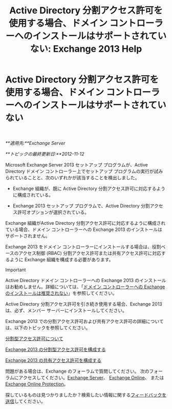 ﻿---
title: 'Active Directory 分割アクセス許可を使用する場合、ドメイン コントローラーへのインストールはサポートされていない: Exchange 2013 Help'
TOCTitle: Active Directory 分割アクセス許可を使用する場合、ドメイン コントローラーへのインストールはサポートされていない
ms:assetid: 977e3758-5e09-40a2-80c1-fe344b1d8a2a
ms:mtpsurl: https://technet.microsoft.com/ja-jp/library/ms.exch.setupreadiness.installondcinadsplitpermissionmode(v=EXCHG.150)
ms:contentKeyID: 48269836
ms.date: 04/24/2018
mtps_version: v=EXCHG.150
ms.translationtype: HT
---

# Active Directory 分割アクセス許可を使用する場合、ドメイン コントローラーへのインストールはサポートされていない

 

_**適用先:**Exchange Server_

_**トピックの最終更新日:**2012-11-12_

Microsoft Exchange Server 2013 セットアップ プログラムが、Active Directory ドメイン コントローラー上でセットアップ プログラムの実行が試みられていることと、次のいずれかが該当することを検出しました。

  - Exchange 組織が、既に Active Directory 分割アクセス許可に対応するように構成されている。

  - Exchange 2013 セットアップ プログラムで、Active Directory 分割アクセス許可オプションが選択されている。

Exchange 組織がActive Directory 分割アクセス許可に対応するように構成されている場合、ドメイン コントローラーへの Exchange 2013 のインストールはサポートされません。

Exchange 2013 をドメイン コントローラーにインストールする場合は、役割ベースのアクセス制御 (RBAC) 分割アクセス許可または共有アクセス許可に対応するように Exchange 組織を構成する必要があります。


> [!IMPORTANT]
> Active Directory ドメイン コントローラーへの Exchange 2013 のインストールはお勧めしません。詳細については、「<A href="installing-exchange-on-a-domain-controller-is-not-recommended-exchange-2013-help.md">ドメイン コントローラーへの Exchange のインストールは推奨されない</A>」を参照してください。



Active Directory 分割アクセス許可を引き続き使用する場合、Exchange 2013 は、必ず、メンバー サーバーにインストールしてください。

Exchange 2013 での分割アクセス許可および共有アクセス許可の詳細については、以下のトピックを参照してください。

[分割型アクセス許可について](understanding-split-permissions-exchange-2013-help.md)

[Exchange 2013 の分割型アクセス許可を構成する](configure-exchange-2013-for-split-permissions-exchange-2013-help.md)

[Exchange 2013 の共有アクセス許可を構成する](configure-exchange-2013-for-shared-permissions-exchange-2013-help.md)

問題がある場合は、Exchange のフォーラムで質問してください。 次のフォーラムにアクセスしてください。[Exchange Server](https://go.microsoft.com/fwlink/p/?linkid=60612)、 [Exchange Online](https://go.microsoft.com/fwlink/p/?linkid=267542)、 または [Exchange Online Protection](https://go.microsoft.com/fwlink/p/?linkid=285351)。

探しているものは見つかりましたか？検索したい情報に関する[フィードバックを送信](mailto:exsetuphelpfeedback@microsoft.com?subject=exchange%202013%20setup%20help%20feedback)してください。

